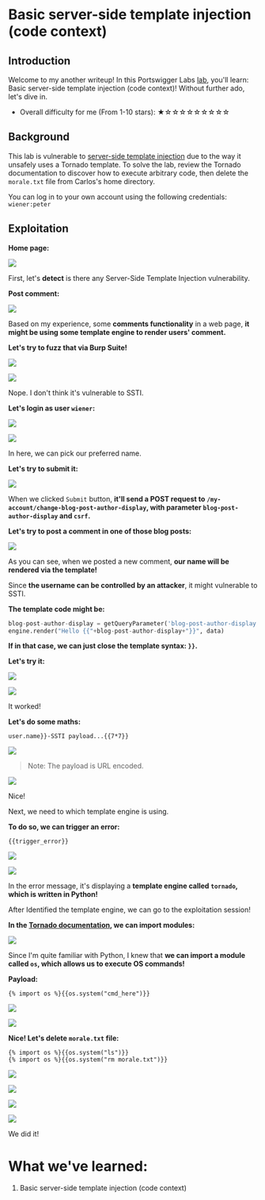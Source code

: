 # Basic server-side template injection (code context)

## Introduction

Welcome to my another writeup! In this Portswigger Labs [lab](https://portswigger.net/web-security/server-side-template-injection/exploiting/lab-server-side-template-injection-basic-code-context), you'll learn: Basic server-side template injection (code context)! Without further ado, let's dive in.

- Overall difficulty for me (From 1-10 stars): ★☆☆☆☆☆☆☆☆☆

## Background

This lab is vulnerable to [server-side template injection](https://portswigger.net/web-security/server-side-template-injection) due to the way it unsafely uses a Tornado template. To solve the lab, review the Tornado documentation to discover how to execute arbitrary code, then delete the `morale.txt` file from Carlos's home directory.

You can log in to your own account using the following credentials: `wiener:peter`

## Exploitation

**Home page:**

![](https://github.com/siunam321/CTF-Writeups/blob/main/Portswigger-Labs/Server-Side-Template-Injection/SSTI-2/images/Pasted%20image%2020221223024231.png)

First, let's **detect** is there any Server-Side Template Injection vulnerability.

**Post comment:**

![](https://github.com/siunam321/CTF-Writeups/blob/main/Portswigger-Labs/Server-Side-Template-Injection/SSTI-2/images/Pasted%20image%2020221223024411.png)

Based on my experience, some **comments functionality** in a web page, **it might be using some template engine to render users' comment.**

**Let's try to fuzz that via Burp Suite!**

![](https://github.com/siunam321/CTF-Writeups/blob/main/Portswigger-Labs/Server-Side-Template-Injection/SSTI-2/images/Pasted%20image%2020221223024649.png)

![](https://github.com/siunam321/CTF-Writeups/blob/main/Portswigger-Labs/Server-Side-Template-Injection/SSTI-2/images/Pasted%20image%2020221223025446.png)

Nope. I don't think it's vulnerable to SSTI.

**Let's login as user `wiener`:**

![](https://github.com/siunam321/CTF-Writeups/blob/main/Portswigger-Labs/Server-Side-Template-Injection/SSTI-2/images/Pasted%20image%2020221223025535.png)

![](https://github.com/siunam321/CTF-Writeups/blob/main/Portswigger-Labs/Server-Side-Template-Injection/SSTI-2/images/Pasted%20image%2020221223025544.png)

In here, we can pick our preferred name.

**Let's try to submit it:**

![](https://github.com/siunam321/CTF-Writeups/blob/main/Portswigger-Labs/Server-Side-Template-Injection/SSTI-2/images/Pasted%20image%2020221223025751.png)

When we clicked `Submit` button, **it'll send a POST request to `/my-account/change-blog-post-author-display`, with parameter `blog-post-author-display` and `csrf`.**

**Let's try to post a comment in one of those blog posts:**

![](https://github.com/siunam321/CTF-Writeups/blob/main/Portswigger-Labs/Server-Side-Template-Injection/SSTI-2/images/Pasted%20image%2020221223025940.png)

As you can see, when we posted a new comment, **our name will be rendered via the template!**

Since **the username can be controlled by an attacker**, it might vulnerable to SSTI.

**The template code might be:**
```py
blog-post-author-display = getQueryParameter('blog-post-author-display')
engine.render("Hello {{"+blog-post-author-display+"}}", data)
```

**If in that case, we can just close the template syntax: `}}`.**

**Let's try it:**

![](https://github.com/siunam321/CTF-Writeups/blob/main/Portswigger-Labs/Server-Side-Template-Injection/SSTI-2/images/Pasted%20image%2020221223030457.png)

![](https://github.com/siunam321/CTF-Writeups/blob/main/Portswigger-Labs/Server-Side-Template-Injection/SSTI-2/images/Pasted%20image%2020221223030509.png)

It worked!

**Let's do some maths:**
```
user.name}}-SSTI payload...{{7*7}}
```

![](https://github.com/siunam321/CTF-Writeups/blob/main/Portswigger-Labs/Server-Side-Template-Injection/SSTI-2/images/Pasted%20image%2020221223030946.png)

> Note: The payload is URL encoded.

![](https://github.com/siunam321/CTF-Writeups/blob/main/Portswigger-Labs/Server-Side-Template-Injection/SSTI-2/images/Pasted%20image%2020221223031003.png)

Nice!

Next, we need to which template engine is using.

**To do so, we can trigger an error:**
```
{{trigger_error}}
```

![](https://github.com/siunam321/CTF-Writeups/blob/main/Portswigger-Labs/Server-Side-Template-Injection/SSTI-2/images/Pasted%20image%2020221223031113.png)

![](https://github.com/siunam321/CTF-Writeups/blob/main/Portswigger-Labs/Server-Side-Template-Injection/SSTI-2/images/Pasted%20image%2020221223031125.png)

In the error message, it's displaying a **template engine called `tornado`, which is written in Python!**

After Identified the template engine, we can go to the exploitation session!

**In the [Tornado documentation](https://www.tornadoweb.org/en/stable/template.html), we can import modules:**

![](https://github.com/siunam321/CTF-Writeups/blob/main/Portswigger-Labs/Server-Side-Template-Injection/SSTI-2/images/Pasted%20image%2020221223031519.png)

Since I'm quite familiar with Python, I knew that **we can import a module called `os`, which allows us to execute OS commands!**

**Payload:**
```
{% import os %}{{os.system("cmd_here")}}
```

![](https://github.com/siunam321/CTF-Writeups/blob/main/Portswigger-Labs/Server-Side-Template-Injection/SSTI-2/images/Pasted%20image%2020221223031757.png)

![](https://github.com/siunam321/CTF-Writeups/blob/main/Portswigger-Labs/Server-Side-Template-Injection/SSTI-2/images/Pasted%20image%2020221223031804.png)

**Nice! Let's delete `morale.txt` file:**
```
{% import os %}{{os.system("ls")}}
{% import os %}{{os.system("rm morale.txt")}}
```

![](https://github.com/siunam321/CTF-Writeups/blob/main/Portswigger-Labs/Server-Side-Template-Injection/SSTI-2/images/Pasted%20image%2020221223031915.png)

![](https://github.com/siunam321/CTF-Writeups/blob/main/Portswigger-Labs/Server-Side-Template-Injection/SSTI-2/images/Pasted%20image%2020221223031923.png)

![](https://github.com/siunam321/CTF-Writeups/blob/main/Portswigger-Labs/Server-Side-Template-Injection/SSTI-2/images/Pasted%20image%2020221223032019.png)

![](https://github.com/siunam321/CTF-Writeups/blob/main/Portswigger-Labs/Server-Side-Template-Injection/SSTI-2/images/Pasted%20image%2020221223032026.png)

We did it!

# What we've learned:

1. Basic server-side template injection (code context)